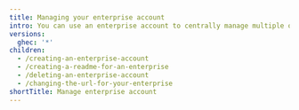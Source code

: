 ```yaml
---
title: Managing your enterprise account
intro: You can use an enterprise account to centrally manage multiple organizations.
versions:
  ghec: '*'
children:
  - /creating-an-enterprise-account
  - /creating-a-readme-for-an-enterprise
  - /deleting-an-enterprise-account
  - /changing-the-url-for-your-enterprise
shortTitle: Manage enterprise account
---
```

